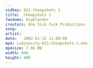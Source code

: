 ```yaml
---
vidkey: 021-Cheapshots 2
title:  Cheapshots 2
fandoms: Highlander
creators: One Sick Fuck Productions
song: 
artist: 
date:   2002-01-12 11:00:00
mp4: Luminosity-021-Cheapshots-2.m4v
mp4size: 7.66 MB
width: 640
height: 480
---
```



  
